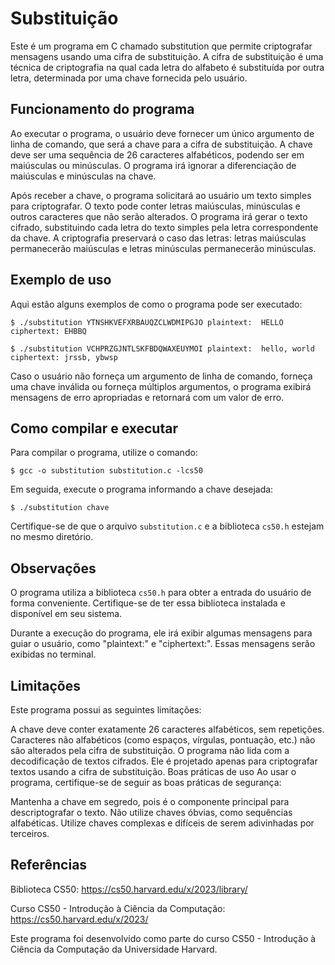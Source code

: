 # Substituição
Este é um programa em C chamado substitution que permite criptografar mensagens usando uma cifra de substituição. A cifra de substituição é uma técnica de criptografia na qual cada letra do alfabeto é substituída por outra letra, determinada por uma chave fornecida pelo usuário.

## Funcionamento do programa
Ao executar o programa, o usuário deve fornecer um único argumento de linha de comando, que será a chave para a cifra de substituição. A chave deve ser uma sequência de 26 caracteres alfabéticos, podendo ser em maiúsculas ou minúsculas. O programa irá ignorar a diferenciação de maiúsculas e minúsculas na chave.

Após receber a chave, o programa solicitará ao usuário um texto simples para criptografar. O texto pode conter letras maiúsculas, minúsculas e outros caracteres que não serão alterados. O programa irá gerar o texto cifrado, substituindo cada letra do texto simples pela letra correspondente da chave. A criptografia preservará o caso das letras: letras maiúsculas permanecerão maiúsculas e letras minúsculas permanecerão minúsculas.

## Exemplo de uso
Aqui estão alguns exemplos de como o programa pode ser executado:


`$ ./substitution YTNSHKVEFXRBAUQZCLWDMIPGJO
plaintext:  HELLO
ciphertext: EHBBQ`


`$ ./substitution VCHPRZGJNTLSKFBDQWAXEUYMOI
plaintext:  hello, world
ciphertext: jrssb, ybwsp`

Caso o usuário não forneça um argumento de linha de comando, forneça uma chave inválida ou forneça múltiplos argumentos, o programa exibirá mensagens de erro apropriadas e retornará com um valor de erro.

## Como compilar e executar
Para compilar o programa, utilize o comando:


`$ gcc -o substitution substitution.c -lcs50`

Em seguida, execute o programa informando a chave desejada:

`$ ./substitution chave`

Certifique-se de que o arquivo `substitution.c` e a biblioteca `cs50.h` estejam no mesmo diretório.

## Observações
O programa utiliza a biblioteca `cs50.h` para obter a entrada do usuário de forma conveniente. Certifique-se de ter essa biblioteca instalada e disponível em seu sistema.

Durante a execução do programa, ele irá exibir algumas mensagens para guiar o usuário, como "plaintext:" e "ciphertext:". Essas mensagens serão exibidas no terminal.

## Limitações
Este programa possui as seguintes limitações:

A chave deve conter exatamente 26 caracteres alfabéticos, sem repetições.
Caracteres não alfabéticos (como espaços, vírgulas, pontuação, etc.) não são alterados pela cifra de substituição.
O programa não lida com a decodificação de textos cifrados. Ele é projetado apenas para criptografar textos usando a cifra de substituição.
Boas práticas de uso
Ao usar o programa, certifique-se de seguir as boas práticas de segurança:

Mantenha a chave em segredo, pois é o componente principal para descriptografar o texto.
Não utilize chaves óbvias, como sequências alfabéticas.
Utilize chaves complexas e difíceis de serem adivinhadas por terceiros.

## Referências
Biblioteca CS50: https://cs50.harvard.edu/x/2023/library/

Curso CS50 - Introdução à Ciência da Computação: https://cs50.harvard.edu/x/2023/

Este programa foi desenvolvido como parte do curso CS50 - Introdução à Ciência da Computação da Universidade Harvard.
